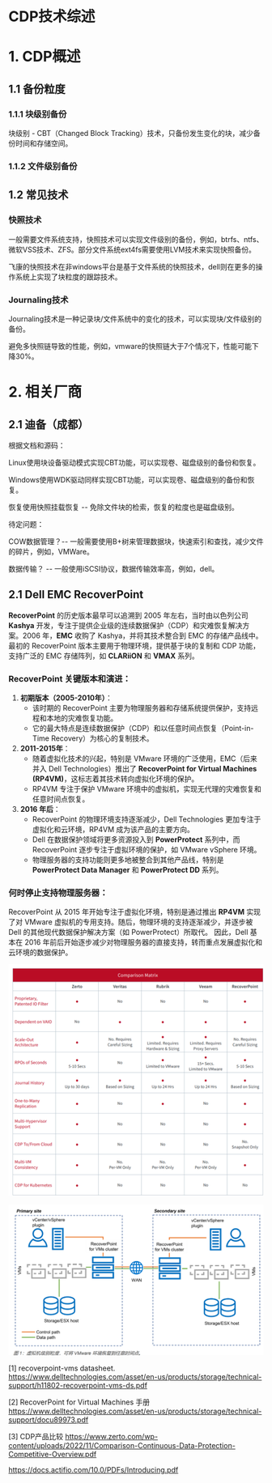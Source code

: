 # CDP技术综述

# 1. CDP概述

## 1.1 备份粒度

### 1.1.1 块级别备份

块级别 - CBT（Changed Block Tracking）技术，只备份发生变化的块，减少备份时间和存储空间。

### 1.1.2 文件级别备份

## 1.2 常见技术

### 快照技术

一般需要文件系统支持，快照技术可以实现文件级别的备份，例如，btrfs、ntfs、微软VSS技术、ZFS。部分文件系统ext4fs需要使用LVM技术来实现快照备份。

飞康的快照技术在非windows平台是基于文件系统的快照技术，dell则在更多的操作系统上实现了块粒度的跟踪技术。

### Journaling技术

Journaling技术是一种记录块/文件系统中的变化的技术，可以实现块/文件级别的备份。

避免多快照链导致的性能，例如，vmware的快照链大于7个情况下，性能可能下降30%。

# 2. 相关厂商

## 2.1 迪备（成都）

根据文档和源码：

Linux使用块设备驱动模式实现CBT功能，可以实现卷、磁盘级别的备份和恢复。

Windows使用WDK驱动同样实现CBT功能，可以实现卷、磁盘级别的备份和恢复。

恢复使用快照挂载恢复 -- 免除文件块的检索，恢复的粒度也是磁盘级别。

待定问题：

COW数据管理？-- 一般需要使用B+树来管理数据块，快速索引和查找，减少文件的碎片，例如，VMWare。

数据传输？ -- 一般使用iSCSI协议，数据传输效率高，例如，dell。

## 2.1 Dell EMC RecoverPoint

**RecoverPoint** 的历史版本最早可以追溯到 2005 年左右，当时由以色列公司 **Kashya** 开发，专注于提供企业级的连续数据保护（CDP）和灾难恢复解决方案。2006 年，**EMC** 收购了 Kashya，并将其技术整合到 EMC 的存储产品线中。最初的 RecoverPoint 版本主要用于物理环境，提供基于块的复制和 CDP 功能，支持广泛的 EMC 存储阵列，如 **CLARiiON** 和 **VMAX** 系列。
### RecoverPoint 关键版本和演进：
1. **初期版本（2005-2010年）**：
   - 该时期的 RecoverPoint 主要为物理服务器和存储系统提供保护，支持远程和本地的灾难恢复功能。
   - 它的最大特点是连续数据保护（CDP）和以任意时间点恢复（Point-in-Time Recovery）为核心的复制技术。
2. **2011-2015年**：
   - 随着虚拟化技术的兴起，特别是 VMware 环境的广泛使用，EMC（后来并入 Dell Technologies）推出了 **RecoverPoint for Virtual Machines (RP4VM)**，这标志着其技术转向虚拟化环境的保护。
   - RP4VM 专注于保护 VMware 环境中的虚拟机，实现无代理的灾难恢复和任意时间点恢复。
3. **2016 年后**：
   - RecoverPoint 的物理环境支持逐渐减少，Dell Technologies 更加专注于虚拟化和云环境，RP4VM 成为该产品的主要方向。
   - Dell 在数据保护领域将更多资源投入到 **PowerProtect** 系列中，而 RecoverPoint 逐步专注于虚拟环境的保护，如 VMware vSphere 环境。
   - 物理服务器的支持功能则更多地被整合到其他产品线，特别是 **PowerProtect Data Manager** 和 **PowerProtect DD** 系列。
### 何时停止支持物理服务器：
RecoverPoint 从 2015 年开始专注于虚拟化环境，特别是通过推出 **RP4VM** 实现了对 VMware 虚拟机的专用支持。随后，物理环境的支持逐渐减少，并逐步被 Dell 的其他现代数据保护解决方案（如 PowerProtect）所取代。
因此，Dell 基本在 2016 年前后开始逐步减少对物理服务器的直接支持，转而重点发展虚拟化和云环境的数据保护。

![alt text](zerto.png)

![alt text](RecoverPoint.png)


[1] recoverpoint-vms datasheet. https://www.delltechnologies.com/asset/en-us/products/storage/technical-support/h11802-recoverpoint-vms-ds.pdf

[2] RecoverPoint for Virtual Machines 手册 https://www.delltechnologies.com/asset/en-us/products/storage/technical-support/docu89973.pdf

[3] CDP产品比较 https://www.zerto.com/wp-content/uploads/2022/11/Comparison-Continuous-Data-Protection-Competitive-Overview.pdf


https://docs.actifio.com/10.0/PDFs/Introducing.pdf